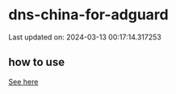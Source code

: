 # dns-china-for-adguard

Last updated on: 2024-03-13 00:17:14.317253

## how to use

[See here](https://github.com/AdguardTeam/AdGuardHome/wiki/Configuration#upstreams-from-file)